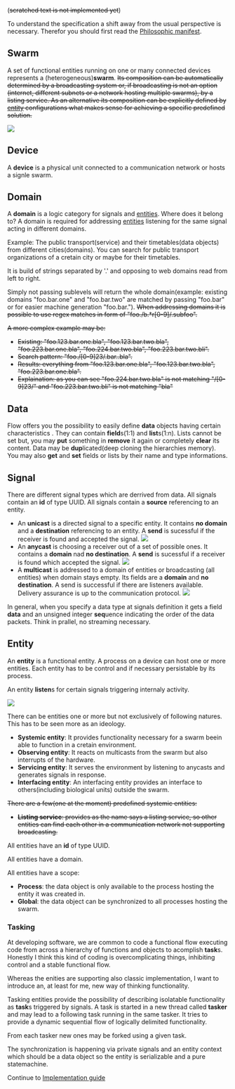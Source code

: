 (~~scratched text is not implemented yet~~)

To understand the specification a shift away from the usual perspective is necessary. Therefor you should first read the [Philosophic manifest](https://github.com/RalphBariz/flow/blob/master/doc/philosophy.md).

## Swarm
A set of functional entities running on one or many connected devices represents a (heterogeneous)**swarm**.
~~Its composition can be automatically determined by a broadcasting system or, if broadcasting is not an option (internet, different subnets or a network hosting multiple swarms), by a listing service. As an alternative its composition can be explicitly defined by [entity](#Entity) configurations what makes sense for achieving a specific predefined solution.~~

![](https://github.com/RalphBariz/flow/raw/master/doc/image/spec/swarm.png)

## Device
A **device** is a physical unit connected to a communication network or hosts a signle swarm.

## Domain
A **domain** is a logic category for signals and [entities](#Entity). Where does it belong to? A domain is required for addressing [entities](#Entity) listening for the same signal acting in different domains.

Example: The public transport(service) and their timetables(data objects) from different cities(domains).
You can search for public transport organizations of a cretain city or maybe for their timetables.

It is build of strings separated by '.' and opposing to web domains read from left to right.

Simply not passing sublevels will return the whole domain(example: existing domains "foo.bar.one" and "foo.bar.two" are matched by passing "foo.bar" or for easier machine generation "foo.bar.").
~~When addressing domains it is possible to use regex matches in form of "foo./b.*r[0-9]/.subfoo".~~

~~A more complex example may be:~~
* ~~Existing: "foo.123.bar.one.bla", "foo.123.bar.two.bla", "foo.223.bar.one.bla", "foo.224.bar.two.bla", "foo.223.bar.two.bli".~~
* ~~Search pattern: "foo./[0-9]23/.bar..bla".~~
* ~~Results: everything from "foo.123.bar.one.bla", "foo.123.bar.two.bla", "foo.223.bar.one.bla".~~
* ~~Explaination: as you can see "foo.224.bar.two.bla" is not matching "/[0-9]23/" and "foo.223.bar.two.bli" is not matching "bla"~~

## Data
Flow offers you the possibility to easily define **data** objects having certain characteristics . They can contain **field**s(1:1) and **list**s(1:n). Lists cannot be set but, you may **put** something in **remove** it again or completely **clear** its content. Data may be **dup**licated(deep cloning the hierarchies memory). You may also **get** and **set** fields or lists by their name and type informations.

## Signal
There are different signal types which are derrived from data.
All signals contain an **id** of type UUID.
All signals contain a **source** referencing to an entity.
* An **unicast** is a directed signal to a specific entity.
It contains **no domain** and a **destination** referencing to an entity.
A **send** is sucessful if the receiver is found and accepted the signal.
![](https://github.com/RalphBariz/flow/raw/master/doc/image/spec/unicast.png)
* An **anycast** is choosing a receiver out of a set of possible ones.
It contains a **domain** nad **no destination**.
A **send** is sucessful if a receiver is found which accepted the signal.
![](https://github.com/RalphBariz/flow/raw/master/doc/image/spec/anycast.png)
* A **multicast** is addressed to a domain of entities or broadcasting
(all entities) when domain stays empty.
Its fields are a **domain** and **no destination**.
A send is successful if there are listeners available.
Delivery assurance is up to the communication protocol.
![](https://github.com/RalphBariz/flow/raw/master/doc/image/spec/multicast.png) [](https://github.com/RalphBariz/flow/raw/master/doc/image/spec/broadcast.png)


In general, when you specify a data type at signals definition
it gets a field **data** and an unsigned integer **seq**uence
indicating the order of the data packets.
Think in prallel, no streaming necessary.

## Entity
An **entity** is a functional entity. A process on a device can host one or more entities.
Each entity has to be control and if necessary persistable by its process.

An entity **listen**s for certain signals triggering internaly activity.

![](https://github.com/RalphBariz/flow/raw/master/doc/image/spec/entity.png)

There can be entities one or more but not exclusively of following natures. This has to be seen more as an ideology.
* **Systemic entity**: It provides functionality necessary for a swarm beein able to function in a cretain environment.
* **Observing entity**: It reacts on multicasts from the swarm but also interrupts of the hardware.
* **Servicing entity**: It serves the environment by listening to anycasts and generates signals in response.
* **Interfacing entity**: An interfacing entity provides an interface to others(including biological units) outside the swarm.

~~There are a few(one at the moment) predefined systemic entities:~~
* ~~**Listing service**: provides as the name says a listing service, so other entities can find each other in a communication network not supporting broadcasting.~~

All entities have an **id** of type UUID.

All entities have a domain. 

All entities have a scope:
* **Process**: the data object is only available to the process hosting the entity it was created in.
* **Global**: the data object can be synchronized to all processes hosting the swarm.

### Tasking
At developing software, we are common to code a functional flow executing code from across a hierarchy of functions and objects to acomplish **task**s. Honestly I think this kind of coding is overcomplicating things, inhibiting control and a stable functional flow.

Whereas the enities are supporting also classic implementation, I want to introduce an, at least for me, new way of thinking functionality.

Tasking entities provide the possibility of describing isolatable functionality as **task**s triggered by signals.
A task is started in a new thread called **tasker** and may lead to a following task running in the same tasker. It tries to provide a dynamic sequential flow of logically delimited functionality.

From each tasker new ones may be forked using a given task.

The synchronization is happening via private signals and an entity context which should be a data object so the entity is serializable and a pure statemachine.

Continue to [Implementation guide](https://github.com/RalphBariz/flow/blob/master/doc/implementation.md)
